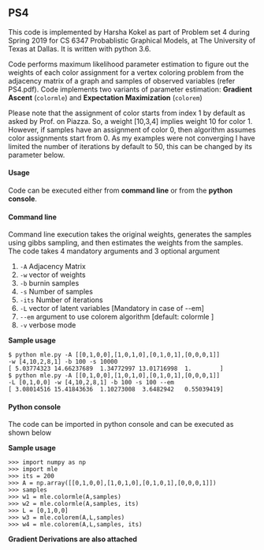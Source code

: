 ## PS4

This code is implemented by Harsha Kokel as part of Problem set 4 during Spring 2019 for CS 6347 Probablistic Graphical Models, at The University of Texas at Dallas. It is written with python 3.6.

Code performs maximum likelihood parameter estimation to figure out the weights of each color assignment for a vertex coloring problem from the adjacency matrix of a graph and samples of observed variables (refer PS4.pdf). Code implements two variants of parameter estimation: **Gradient Ascent** (`colormle`) and **Expectation Maximization** (`colorem`)

Please note that the assignment of color starts from index 1 by default as asked by Prof. on Piazza. So, a weight [10,3,4] implies weight 10 for color 1. However, if samples have an assignment of color 0, then algorithm assumes color assignments start from 0. As my examples were not converging I have limited the number of iterations by default to 50, this can be changed by its parameter below.

#### Usage

Code can be executed either from **command line** or from the **python console**.

#### Command line

Command line execution takes the original weights, generates the samples using gibbs sampling, and then estimates the weights from the samples. The code takes 4 mandatory arguments and 3 optional argument

1. `-A` Adjacency Matrix  
2. `-w` vector of weights  
2. `-b` burnin samples
2. `-s` Number of samples
2. `-its` Number of iterations
2. `-L` vector of latent variables  [Mandatory in case of --em]
2. `--em` argument to use colorem algorithm  [default: colormle ]
2. `-v` verbose mode

**Sample usage**

```terminal
$ python mle.py -A [[0,1,0,0],[1,0,1,0],[0,1,0,1],[0,0,0,1]]
-w [4,10,2,8,1] -b 100 -s 10000
[ 5.03774323 14.66237689  1.34772997 13.01716998  1.        ]
$ python mle.py -A [[0,1,0,0],[1,0,1,0],[0,1,0,1],[0,0,0,1]]
-L [0,1,0,0] -w [4,10,2,8,1] -b 100 -s 100 --em
[ 3.08014516 15.41843636  1.10273008  3.6482942   0.55039419]
```

#### Python console

The code can be imported in python console and can be executed as shown below

**Sample usage**

```console
>>> import numpy as np
>>> import mle
>>> its = 200
>>> A = np.array([[0,1,0,0],[1,0,1,0],[0,1,0,1],[0,0,0,1]])
>>> samples
>>> w1 = mle.colormle(A,samples)
>>> w2 = mle.colormle(A,samples, its)
>>> L = [0,1,0,0]
>>> w3 = mle.colorem(A,L,samples)
>>> w4 = mle.colorem(A,L,samples, its)
```


**Gradient Derivations are also attached**